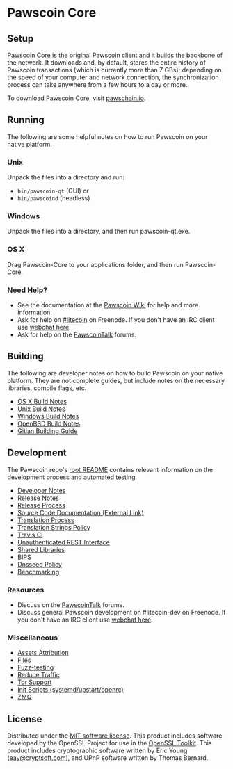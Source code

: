 Pawscoin Core
=============

Setup
---------------------
Pawscoin Core is the original Pawscoin client and it builds the backbone of the network. It downloads and, by default, stores the entire history of Pawscoin transactions (which is currently more than 7 GBs); depending on the speed of your computer and network connection, the synchronization process can take anywhere from a few hours to a day or more.

To download Pawscoin Core, visit [pawschain.io](https://pawschain.io).

Running
---------------------
The following are some helpful notes on how to run Pawscoin on your native platform.

### Unix

Unpack the files into a directory and run:

- `bin/pawscoin-qt` (GUI) or
- `bin/pawscoind` (headless)

### Windows

Unpack the files into a directory, and then run pawscoin-qt.exe.

### OS X

Drag Pawscoin-Core to your applications folder, and then run Pawscoin-Core.

### Need Help?

* See the documentation at the [Pawscoin Wiki](https://pawschain.io/)
for help and more information.
* Ask for help on [#litecoin](http://webchat.freenode.net?channels=litecoin) on Freenode. If you don't have an IRC client use [webchat here](http://webchat.freenode.net?channels=litecoin).
* Ask for help on the [PawscoinTalk](https://litecointalk.io/) forums.

Building
---------------------
The following are developer notes on how to build Pawscoin on your native platform. They are not complete guides, but include notes on the necessary libraries, compile flags, etc.

- [OS X Build Notes](build-osx.md)
- [Unix Build Notes](build-unix.md)
- [Windows Build Notes](build-windows.md)
- [OpenBSD Build Notes](build-openbsd.md)
- [Gitian Building Guide](gitian-building.md)

Development
---------------------
The Pawscoin repo's [root README](/README.md) contains relevant information on the development process and automated testing.

- [Developer Notes](developer-notes.md)
- [Release Notes](release-notes.md)
- [Release Process](release-process.md)
- [Source Code Documentation (External Link)](https://dev.visucore.com/litecoin/doxygen/)
- [Translation Process](translation_process.md)
- [Translation Strings Policy](translation_strings_policy.md)
- [Travis CI](travis-ci.md)
- [Unauthenticated REST Interface](REST-interface.md)
- [Shared Libraries](shared-libraries.md)
- [BIPS](bips.md)
- [Dnsseed Policy](dnsseed-policy.md)
- [Benchmarking](benchmarking.md)

### Resources
* Discuss on the [PawscoinTalk](https://litecointalk.io/) forums.
* Discuss general Pawscoin development on #litecoin-dev on Freenode. If you don't have an IRC client use [webchat here](http://webchat.freenode.net/?channels=litecoin-dev).

### Miscellaneous
- [Assets Attribution](assets-attribution.md)
- [Files](files.md)
- [Fuzz-testing](fuzzing.md)
- [Reduce Traffic](reduce-traffic.md)
- [Tor Support](tor.md)
- [Init Scripts (systemd/upstart/openrc)](init.md)
- [ZMQ](zmq.md)

License
---------------------
Distributed under the [MIT software license](/COPYING).
This product includes software developed by the OpenSSL Project for use in the [OpenSSL Toolkit](https://www.openssl.org/). This product includes
cryptographic software written by Eric Young ([eay@cryptsoft.com](mailto:eay@cryptsoft.com)), and UPnP software written by Thomas Bernard.
